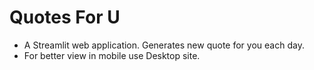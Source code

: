 # **Quotes For U**

* A Streamlit web application. Generates new quote for you each day.
* For better view in mobile use Desktop site.

